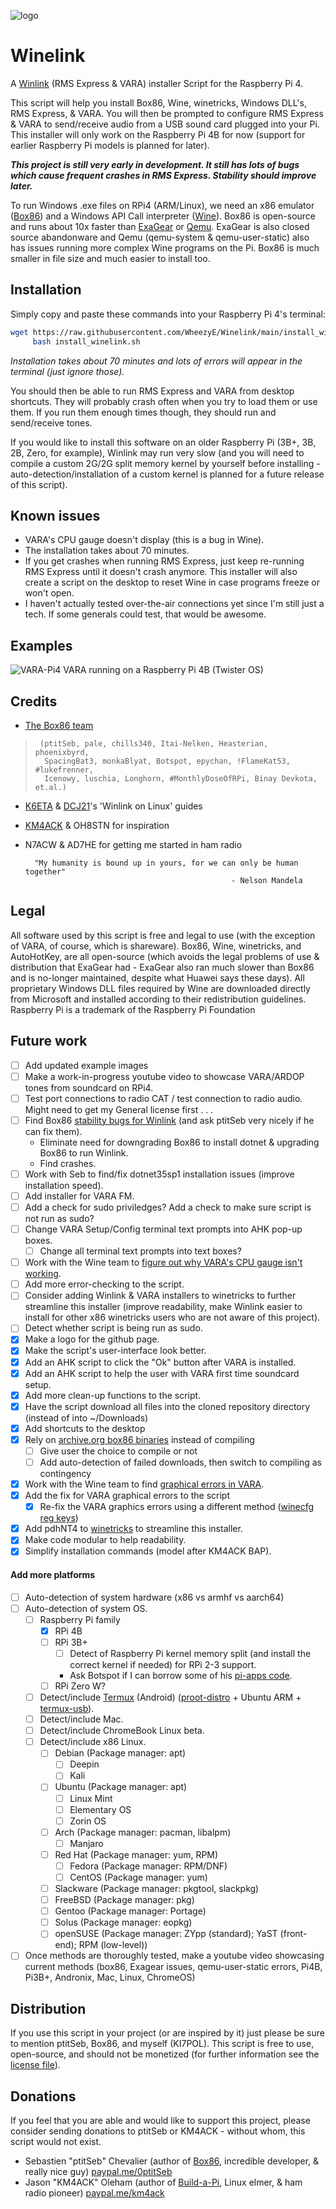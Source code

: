 ![logo](WinelinkLogo.png "Project logo")
# Winelink
A [Winlink](http://winlink.org/) (RMS Express & VARA) installer Script for the Raspberry Pi 4.

This script will help you install Box86, Wine, winetricks, Windows DLL's, RMS Express, & VARA.  You will then be prompted to configure RMS Express & VARA to send/receive audio from a USB sound card plugged into your Pi.  This installer will only work on the Raspberry Pi 4B for now (support for earlier Raspberry Pi models is planned for later).

**_This project is still very early in development. It still has lots of bugs which cause frequent crashes in RMS Express. Stability should improve later._**

To run Windows .exe files on RPi4 (ARM/Linux), we need an x86 emulator ([Box86](https://github.com/ptitSeb/box86)) and a Windows API Call interpreter ([Wine](https://github.com/wine-mirror/wine)).  Box86 is open-source and runs about 10x faster than [ExaGear](https://www.huaweicloud.com/kunpeng/software/exagear.html) or [Qemu](https://github.com/qemu/qemu).  ExaGear is also closed source abandonware and Qemu (qemu-system & qemu-user-static) also has issues running more complex Wine programs on the Pi.  Box86 is much smaller in file size and much easier to install too.

## Installation
Simply copy and paste these commands into your Raspberry Pi 4's terminal:
```bash
wget https://raw.githubusercontent.com/WheezyE/Winelink/main/install_winelink.sh && \
     bash install_winelink.sh
```
_Installation takes about 70 minutes and lots of errors will appear in the terminal (just ignore those)._

You should then be able to run RMS Express and VARA from desktop shortcuts.  They will probably crash often when you try to load them or use them.  If you run them enough times though, they should run and send/receive tones.

If you would like to install this software on an older Raspberry Pi (3B+, 3B, 2B, Zero, for example), Winlink may run very slow (and you will need to compile a custom 2G/2G split memory kernel by yourself before installing - auto-detection/installation of a custom kernel is planned for a future release of this script).

## Known issues
 - VARA's CPU gauge doesn't display (this is a bug in Wine).
 - The installation takes about 70 minutes.
 - If you get crashes when running RMS Express, just keep re-running RMS Express until it doesn't crash anymore.  This installer will also create a script on the desktop to reset Wine in case programs freeze or won't open.
 - I haven't actually tested over-the-air connections yet since I'm still just a tech.  If some generals could test, that would be awesome.

## Examples

![VARA-Pi4](VARA-Pi4.png "VARA running on a Raspberry Pi 4B (Twister OS)")
VARA running on a Raspberry Pi 4B (Twister OS)
    
## Credits
 - [The Box86 team](https://discord.gg/Fh8sjmu)
>      (ptitSeb, pale, chills340, Itai-Nelken, Heasterian, phoenixbyrd, 
>       SpacingBat3, monkaBlyat, Botspot, epychan, !FlameKat53, #lukefrenner,
>       Icenowy, luschia, Longhorn, #MonthlyDoseOfRPi, Binay Devkota, et.al.)
 - [K6ETA](http://k6eta.com/linux/installing-rms-express-on-linux-with-wine) & [DCJ21](https://dcj21net.wordpress.com/2016/06/17/install-rms-express-linux/)'s 'Winlink on Linux' guides
 - [KM4ACK](https://github.com/km4ack/pi-build) & OH8STN for inspiration
 - N7ACW & AD7HE for getting me started in ham radio

         "My humanity is bound up in yours, for we can only be human together"
                                                     - Nelson Mandela

## Legal
All software used by this script is free and legal to use (with the exception of VARA, of course, which is shareware).  Box86, Wine, winetricks, and AutoHotKey, are all open-source (which avoids the legal problems of use & distribution that ExaGear had - ExaGear also ran much slower than Box86 and is no-longer maintained, despite what Huawei says these days).  All proprietary Windows DLL files required by Wine are downloaded directly from Microsoft and installed according to their redistribution guidelines.  Raspberry Pi is a trademark of the Raspberry Pi Foundation

## Future work
 - [ ] Add updated example images
 - [ ] Make a work-in-progress youtube video to showcase VARA/ARDOP tones from soundcard on RPi4.
 - [ ] Test port connections to radio CAT / test connection to radio audio. Might need to get my General license first . . .
 - [ ] Find Box86 [stability bugs for Winlink](https://github.com/ptitSeb/box86/issues/217) (and ask ptitSeb very nicely if he can fix them).
   - Eliminate need for downgrading Box86 to install dotnet & upgrading Box86 to run Winlink.
   - Find crashes.
 - [ ] Work with Seb to find/fix dotnet35sp1 installation issues (improve installation speed).
 - [ ] Add installer for VARA FM.
 - [ ] Add a check for sudo priviledges? Add a check to make sure script is not run as sudo?
 - [ ] Change VARA Setup/Config terminal text prompts into AHK pop-up boxes.
    - [ ] Change all terminal text prompts into text boxes?
 - [ ] Work with the Wine team to [figure out why VARA's CPU gauge isn't working](https://bugs.winehq.org/show_bug.cgi?id=50728).
 - [ ] Add more error-checking to the script.
 - [ ] Consider adding Winlink & VARA installers to winetricks to further streamline this installer (improve readability, make Winlink easier to install for other x86 winetricks users who are not aware of this project).
 - [ ] Detect whether script is being run as sudo.
 - [x] Make a logo for the github page.
 - [x] Make the script's user-interface look better.
 - [x] Add an AHK script to click the "Ok" button after VARA is installed.
 - [x] Add an AHK script to help the user with VARA first time soundcard setup.
 - [x] Add more clean-up functions to the script.
 - [x] Have the script download all files into the cloned repository directory (instead of into ~/Downloads)
 - [x] Add shortcuts to the desktop
 - [x] Rely on [archive.org box86 binaries](https://archive.org/details/box86.7z_20200928) instead of compiling
    - [ ] Give user the choice to compile or not
    - [ ] Add auto-detection of failed downloads, then switch to compiling as contingency
 - [x] Work with the Wine team to find [graphical errors in VARA](https://forum.winehq.org/viewtopic.php?f=8&t=34910).
 - [x] Add the fix for VARA graphical errors to the script
    - [x] Re-fix the VARA graphics errors using a different method ([winecfg reg keys](https://wiki.winehq.org/index.php?title=Useful_Registry_Keys&highlight=%28registry%29))
  - [x] Add pdhNT4 to [winetricks](https://github.com/Winetricks/winetricks) to streamline this installer.
  - [x] Make code modular to help readability.
 - [x] Simplify installation commands (model after KM4ACK BAP).
 #### Add more platforms 
 - [ ] Auto-detection of system hardware (x86 vs armhf vs aarch64)
 - [ ] Auto-detection of system OS.
    - [ ] Raspberry Pi family
      - [x] RPi 4B
      - [ ] RPi 3B+
        - [ ] Detect of Raspberry Pi kernel memory split (and install the correct kernel if needed) for RPi 2-3 support.
        - Ask Botspot if I can borrow some of his [pi-apps code](https://github.com/Botspot/pi-apps/blob/4a48ba62b157420c6e33666e7d050ee3ce21ab0b/apps/Wine%20(x86)/install-32#L165).
      - [ ] RPi Zero W?
    - [ ] Detect/include [Termux](https://github.com/termux/termux-app) (Android) ([proot-distro](https://github.com/termux/proot-distro) + Ubuntu ARM + [termux-usb](https://wiki.termux.com/wiki/Termux-usb)).
    - [ ] Detect/include Mac.
    - [ ] Detect/include ChromeBook Linux beta.
    - [ ] Detect/include x86 Linux.
      - [ ] Debian (Package manager: apt)
        - [ ] Deepin
        - [ ] Kali
      - [ ] Ubuntu (Package manager: apt)
        - [ ] Linux Mint
        - [ ] Elementary OS
        - [ ] Zorin OS
      - [ ] Arch (Package manager: pacman, libalpm)
        - [ ] Manjaro
      - [ ] Red Hat (Package manager: yum, RPM)
        - [ ] Fedora (Package manager: RPM/DNF)
        - [ ] CentOS (Package manager: yum)
      - [ ] Slackware (Package manager: pkgtool, slackpkg)
      - [ ] FreeBSD (Package manager: pkg)
      - [ ] Gentoo (Package manager: Portage)
      - [ ] Solus (Package manager: eopkg)
      - [ ] openSUSE (Package manager: ZYpp (standard); YaST (front-end); RPM (low-level))
 - [ ] Once methods are thoroughly tested, make a youtube video showcasing current methods (box86, Exagear issues, qemu-user-static errors, Pi4B, Pi3B+, Andronix, Mac, Linux, ChromeOS)

## Distribution
If you use this script in your project (or are inspired by it) just please be sure to mention ptitSeb, Box86, and myself (KI7POL).  This script is free to use, open-source, and should not be monetized (for further information see the [license file](LICENSE)).

## Donations
If you feel that you are able and would like to support this project, please consider sending donations to ptitSeb or KM4ACK - without whom, this script would not exist.
 - Sebastien "ptitSeb" Chevalier (author of [Box86](https://github.com/ptitSeb/box86), incredible developer, & really nice guy) [paypal.me/0ptitSeb](paypal.me/0ptitSeb)
 - Jason "KM4ACK" Oleham (author of [Build-a-Pi](https://github.com/km4ack/pi-build), Linux elmer, & ham radio pioneer) [paypal.me/km4ack](paypal.me/km4ack)

